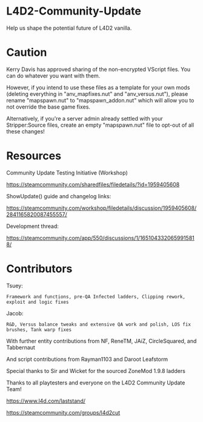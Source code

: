 # L4D2-Community-Update

Help us shape the potential future of L4D2 vanilla.

# Caution

Kerry Davis has approved sharing of the non-encrypted VScript files. You can do whatever you want with them.

However, if you intend to use these files as a template for your own mods (deleting everything in "anv_mapfixes.nut" and "anv_versus.nut"), please rename "mapspawn.nut" to "mapspawn_addon.nut" which will allow you to not override the base game fixes.

Alternatively, if you're a server admin already settled with your Stripper:Source files, create an empty "mapspawn.nut" file to opt-out of all these changes!

# Resources

Community Update Testing Initiative (Workshop)

https://steamcommunity.com/sharedfiles/filedetails/?id=1959405608

ShowUpdate() guide and changelog links:

https://steamcommunity.com/workshop/filedetails/discussion/1959405608/2841165820087455557/

Development thread:

https://steamcommunity.com/app/550/discussions/1/1651043320659915818/

# Contributors

Tsuey:

	Framework and functions, pre-QA Infected ladders, Clipping rework, exploit and logic fixes

Jacob:

	R&D, Versus balance tweaks and extensive QA work and polish, LOS fix brushes, Tank warp fixes

With further entity contributions from NF, ReneTM, JAiZ, CircleSquared, and Tabbernaut

And script contributions from Rayman1103 and Daroot Leafstorm

Special thanks to Sir and Wicket for the sourced ZoneMod 1.9.8 ladders

Thanks to all playtesters and everyone on the L4D2 Community Update Team!

https://www.l4d.com/laststand/

https://steamcommunity.com/groups/l4d2cut
